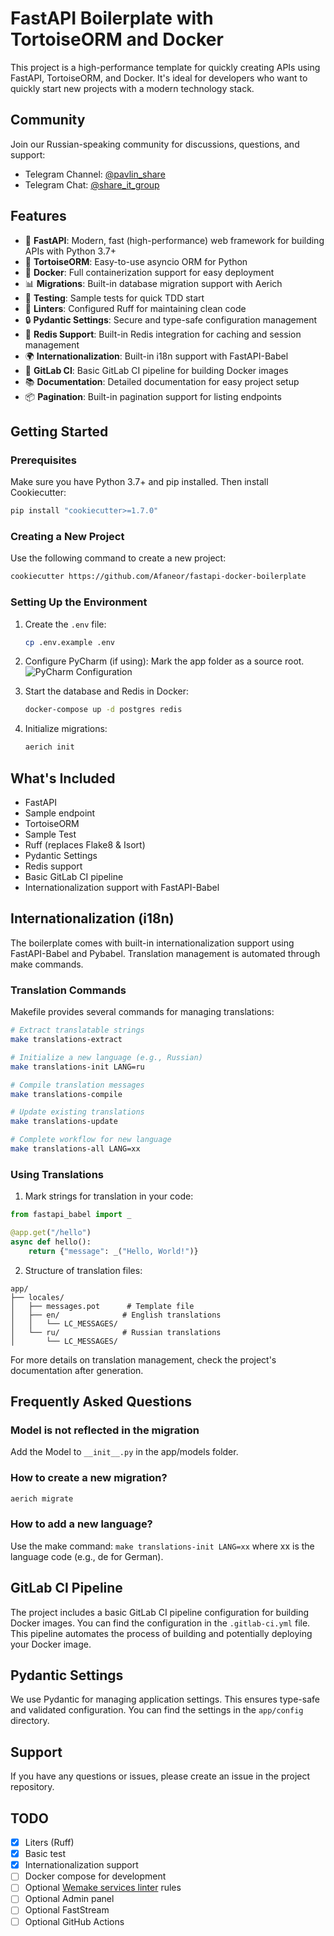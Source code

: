 # FastAPI Boilerplate with TortoiseORM and Docker

This project is a high-performance template for quickly creating APIs using FastAPI, TortoiseORM, and Docker. It's ideal for developers who want to quickly start new projects with a modern technology stack.

## Community

Join our Russian-speaking community for discussions, questions, and support:

- Telegram Channel: [@pavlin_share](https://t.me/pavlin_share)
- Telegram Chat: [@share_it_group](https://t.me/share_it_group)

## Features

- 🚀 **FastAPI**: Modern, fast (high-performance) web framework for building APIs with Python 3.7+
- 🐢 **TortoiseORM**: Easy-to-use asyncio ORM for Python
- 🐳 **Docker**: Full containerization support for easy deployment
- 📊 **Migrations**: Built-in database migration support with Aerich
- 🧪 **Testing**: Sample tests for quick TDD start
- 🧹 **Linters**: Configured Ruff for maintaining clean code
- 🔒 **Pydantic Settings**: Secure and type-safe configuration management
- 🔄 **Redis Support**: Built-in Redis integration for caching and session management
- 🌍 **Internationalization**: Built-in i18n support with FastAPI-Babel
- 🚀 **GitLab CI**: Basic GitLab CI pipeline for building Docker images
- 📚 **Documentation**: Detailed documentation for easy project setup
- 📦 **Pagination**: Built-in pagination support for listing endpoints

## Getting Started

### Prerequisites

Make sure you have Python 3.7+ and pip installed. Then install Cookiecutter:

```bash
pip install "cookiecutter>=1.7.0"
```

### Creating a New Project

Use the following command to create a new project:

```bash
cookiecutter https://github.com/Afaneor/fastapi-docker-boilerplate
```

### Setting Up the Environment

1. Create the `.env` file:
   ```bash
   cp .env.example .env
   ```

2. Configure PyCharm (if using):
   Mark the app folder as a source root.
   ![PyCharm Configuration](img.png)

3. Start the database and Redis in Docker:
   ```bash
   docker-compose up -d postgres redis
   ```

4. Initialize migrations:
   ```bash
   aerich init
   ```

## What's Included

- FastAPI
- Sample endpoint
- TortoiseORM
- Sample Test
- Ruff (replaces Flake8 & Isort)
- Pydantic Settings
- Redis support
- Basic GitLab CI pipeline
- Internationalization support with FastAPI-Babel

## Internationalization (i18n)

The boilerplate comes with built-in internationalization support using FastAPI-Babel and Pybabel. Translation management is automated through make commands.

### Translation Commands

Makefile provides several commands for managing translations:

```bash
# Extract translatable strings
make translations-extract

# Initialize a new language (e.g., Russian)
make translations-init LANG=ru

# Compile translation messages
make translations-compile

# Update existing translations
make translations-update

# Complete workflow for new language
make translations-all LANG=xx
```

### Using Translations

1. Mark strings for translation in your code:
```python
from fastapi_babel import _

@app.get("/hello")
async def hello():
    return {"message": _("Hello, World!")}
```

2. Structure of translation files:
```
app/
├── locales/
│   ├── messages.pot      # Template file
│   ├── en/              # English translations
│   │   └── LC_MESSAGES/
│   └── ru/              # Russian translations
│       └── LC_MESSAGES/
```

For more details on translation management, check the project's documentation after generation.

## Frequently Asked Questions

### Model is not reflected in the migration
Add the Model to `__init__.py` in the app/models folder.

### How to create a new migration?
```bash
aerich migrate
```

### How to add a new language?
Use the make command: `make translations-init LANG=xx` where xx is the language code (e.g., de for German).

## GitLab CI Pipeline

The project includes a basic GitLab CI pipeline configuration for building Docker images. You can find the configuration in the `.gitlab-ci.yml` file. This pipeline automates the process of building and potentially deploying your Docker image.

## Pydantic Settings

We use Pydantic for managing application settings. This ensures type-safe and validated configuration. You can find the settings in the `app/config` directory.

## Support

If you have any questions or issues, please create an issue in the project repository.

## TODO

- [x] Liters (Ruff)
- [x] Basic test
- [x] Internationalization support
- [ ] Docker compose for development
- [ ] Optional [Wemake services linter](https://github.com/wemake-services/wemake-python-styleguide) rules
- [ ] Optional Admin panel
- [ ] Optional FastStream
- [ ] Optional GitHub Actions